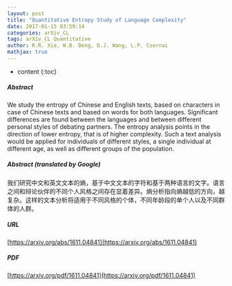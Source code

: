 ```yaml
---
layout: post
title: "Quantitative Entropy Study of Language Complexity"
date: 2017-01-15 03:59:14
categories: arXiv_CL
tags: arXiv_CL Quantitative
author: R.R. Xie, W.B. Deng, D.J. Wang, L.P. Csernai
mathjax: true
---
```


* content
{:toc}

##### Abstract
We study the entropy of Chinese and English texts, based on characters in case of Chinese texts and based on words for both languages. Significant differences are found between the languages and between different personal styles of debating partners. The entropy analysis points in the direction of lower entropy, that is of higher complexity. Such a text analysis would be applied for individuals of different styles, a single individual at different age, as well as different groups of the population.

##### Abstract (translated by Google)
我们研究中文和英文文本的熵，基于中文文本的字符和基于两种语言的文字。语言之间和辩论伙伴的不同个人风格之间存在显着差异。熵分析指向熵越低的方向，越复杂。这样的文本分析将适用于不同风格的个体，不同年龄段的单个人以及不同群体的人群。

##### URL
[https://arxiv.org/abs/1611.04841](https://arxiv.org/abs/1611.04841)

##### PDF
[https://arxiv.org/pdf/1611.04841](https://arxiv.org/pdf/1611.04841)

